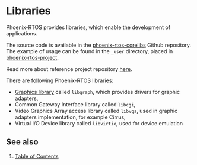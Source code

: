 # Libraries

Phoenix-RTOS provides libraries, which enable the development of applications.

The source code is available in the [phoenix-rtos-corelibs](https://github.com/phoenix-rtos/phoenix-rtos-corelibs) Github repository.
The example of usage can be found in the `_user` directory, placed in [phoenix-rtos-project](https://github.com/phoenix-rtos/phoenix-rtos-project).

Read more about reference project repository [here](../project.md).

There are following Phoenix-RTOS libraries:

- [Graphics library](libgraph.md) called `libgraph`, which provides drivers for graphic adapters,
- Common Gateway Interface library called `libcgi`,
- Video Graphics Array access library called `libvga`, used in graphic adapters implementation, for example Cirrus,
- Virtual I/O Device library called `libvirtio`, used for device emulation

<!-- #TODO: add chapters on how to use each of this library in separate chapters -->

## See also

1. [Table of Contents](../README.md)
